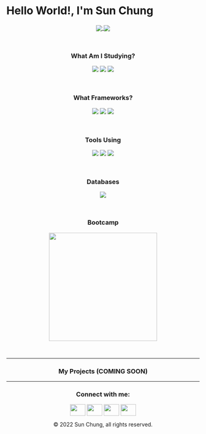 # Hello World!, I'm Sun Chung

<p align="center">
<a href="https://github.com/chung-sun/github-readme-stats">
  <img align="center" src="https://github-readme-stats.vercel.app/api?username=chung-sun&show_icons=true&theme=gruvbox" />
</a>
<a href="https://github.com/chung-sun/github-readme-stats">
  <img align="center" src="https://github-readme-stats.vercel.app/api/top-langs/?username=chung-sun&theme=gruvbox" />
</a>
</p>

<br>

<h3 align="center">What Am I Studying?</h3>
<p align="center">
  <img src="https://img.shields.io/badge/HTML5-E34F26?style=for-the-badge&logo=html5&logoColor=white" />
  <img src="https://img.shields.io/badge/CSS3-1572B6?style=for-the-badge&logo=css3&logoColor=white" />
  <img src="https://img.shields.io/badge/JavaScript-323330?style=for-the-badge&logo=javascript&logoColor=F7DF1E" />
</p>

<br>

<h3 align="center">What Frameworks?</h3>
<p align="center">
  <img src="https://img.shields.io/badge/Node.js-339933?style=for-the-badge&logo=nodedotjs&logoColor=white" />
  <img src="https://img.shields.io/badge/React-20232A?style=for-the-badge&logo=react&logoColor=61DAFB" />
  <img src="https://img.shields.io/badge/Bootstrap-563D7C?style=for-the-badge&logo=bootstrap&logoColor=white" />
</p>

<br>

<h3 align="center">Tools Using</h3>
<p align="center">
  <img src="https://img.shields.io/badge/Visual_Studio_Code-0078D4?style=for-the-badge&logo=visual%20studio%20code&logoColor=white" />
  <img src="https://img.shields.io/badge/Atom-66595C?style=for-the-badge&logo=Atom&logoColor=white" />
  <img src="https://img.shields.io/badge/sublime_text-%23575757.svg?&style=for-the-badge&logo=sublime-text&logoColor=important" />
</p>

<br>

<h3 align="center">Databases</h3>
<p align="center">
  <img src="https://img.shields.io/badge/MongoDB-4EA94B?style=for-the-badge&logo=mongodb&logoColor=white" />
</p>

<br>

<h3 align="center">Bootcamp</h3>
<p align="center">
<img width="282" src="https://img.shields.io/static/v1?label=&message=MIT xPRO&color=red" />
</p>

<br>

---

<h3 align="center">My Projects (COMING SOON)</h3>
<!--
<img width="282" src="https://denvercoder1-github-readme-stats.vercel.app/api/pin/?username=chung-sun&repo=REPO_NAME&theme=react&bg_color=273849&title_color=F85D7F&icon_color=F8D866&hide_border=true&show_icons=false" alt="github-readme-streak-stats">
-->

---

<!--
[![Chung's GitHub stats](https://github-readme-stats.vercel.app/api?username=chung-sun&show_icons=true&theme=gruvbox)](https://github.com/chung-sun/github-readme-stats)


[![Top Langs](https://github-readme-stats.vercel.app/api/top-langs/?username=chung-sun&layout=compact&theme=gruvbox)](https://github.com/chung-sun/github-readme-stats)
-->

<h3 align="center">Connect with me:</h3>
<p align="center">
<a href="your link" target="blank"><img align="center" src="https://cdn.jsdelivr.net/npm/simple-icons@3.0.1/icons/twitter.svg" alt="" height="30" width="40" /></a>
<a href="your link" target="blank"><img align="center" src="https://cdn.jsdelivr.net/npm/simple-icons@3.0.1/icons/linkedin.svg" alt="" height="30" width="40" /></a>
<a href="your link" target="blank"><img align="center" src="https://cdn.jsdelivr.net/npm/simple-icons@3.0.1/icons/instagram.svg" alt="" height="30" width="40" /></a>
<a href="your link" target="blank"><img align="center" src="https://cdn.jsdelivr.net/npm/simple-icons@3.0.1/icons/youtube.svg" alt="" height="30" width="40" /></a>
</p>

<p align="center"> © 2022 Sun Chung, all rights reserved.</p>
